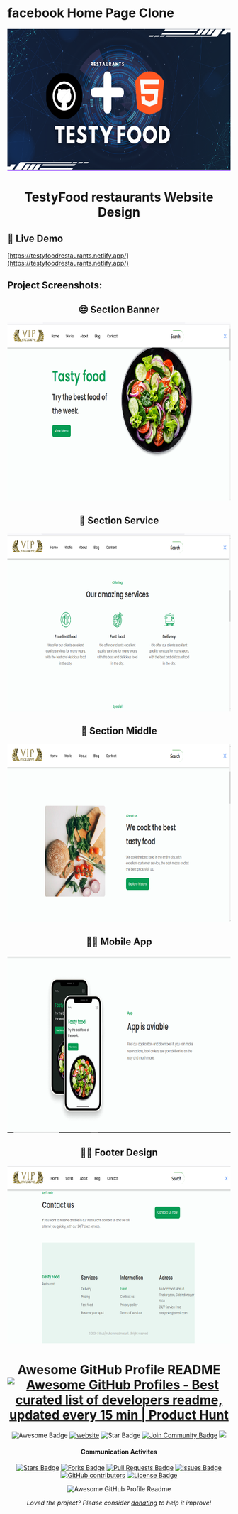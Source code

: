 # facebook Home Page Clone
<img src="https://github.com/muhammadmasud1/TestyFood/blob/main/readme%20img.png" alt="TestyFood Img" width="1000" height="320" />

<h1 align="center" id="title">TestyFood restaurants Website Design</h1>
<h2>🚀 Live Demo </h2>

[https://testyfoodrestaurants.netlify.app/](https://testyfoodrestaurants.netlify.app/)

<h2>Project Screenshots:</h2>

<h2 align="center">😔 Section Banner</h2>

<img src="https://github.com/muhammadmasud1/TestyFood/blob/main/section%20banner.png" alt="project-screenshot" width="1000" height="400/">
<h2 align="center">🥗 Section Service</h2>
<img src="https://github.com/muhammadmasud1/TestyFood/blob/main/section%20service.png" width="1000" height="400/">
<h2 align="center">🍛 Section Middle</h2>
<img src="https://github.com/muhammadmasud1/TestyFood/blob/main/middle%20part.png" alt="project-screenshot" width="1000" height="400/">
<h2 align="center">👨‍💻 Mobile App</h2>
<img src="https://github.com/muhammadmasud1/TestyFood/blob/main/section%20app.png" alt="project-screenshot" width="1000" height="400/">
<h2 align="center">👩‍🍳 Footer Design</h2>
<img src="https://github.com/muhammadmasud1/TestyFood/blob/main/section%20footer.png" alt="project-screenshot" width="1000" height="400/">

<h1 align="center">Awesome GitHub Profile README
<a href="https://www.producthunt.com/posts/awesome-github-profiles?utm_source=badge-featured&utm_medium=badge&utm_souce=badge-awesome-github-profiles" target="_blank"><img src="https://api.producthunt.com/widgets/embed-image/v1/featured.svg?post_id=277987&theme=light" alt="Awesome GitHub Profiles - Best curated list of developers readme, updated every 15 min | Product Hunt" style="width: 200px; height: 44px;" width="200" height="44" /></a></h1>
<div align="center">
<img src="https://cdn.rawgit.com/sindresorhus/awesome/d7305f38d29fed78fa85652e3a63e154dd8e8829/media/badge.svg" alt="Awesome Badge"/>
<a href="https://arbeitnow.com/?utm_source=awesome-github-profile-readme"><img src="https://img.shields.io/static/v1?label=&labelColor=505050&message=arbeitnow&color=%230076D6&style=flat&logo=google-chrome&logoColor=%230076D6" alt="website"/></a>
<!-- <img src="http://hits.dwyl.com/abhisheknaiidu/awesome-github-profile-readme.svg" alt="Hits Badge"/> -->
<img src="https://img.shields.io/static/v1?label=%F0%9F%8C%9F&message=If%20Useful&style=style=flat&color=BC4E99" alt="Star Badge"/>
<a href="https://discord.gg/XTW52Kt"><img src="https://img.shields.io/discord/733027681184251937.svg?style=flat&label=Join%20Community&color=7289DA" alt="Join Community Badge"/></a>
<a href="https://twitter.com/frontenddevbd" ><img src="https://img.shields.io/twitter/follow/frontenddevbd.svg?style=social" /> </a>
<br>

<h4> Communication Activites</h4>

<a href="https://github.com/abhisheknaiidu/awesome-github-profile-readme/stargazers"><img src="https://img.shields.io/github/stars/abhisheknaiidu/awesome-github-profile-readme" alt="Stars Badge"/></a>
<a href="https://github.com/abhisheknaiidu/awesome-github-profile-readme/network/members"><img src="https://img.shields.io/github/forks/abhisheknaiidu/awesome-github-profile-readme" alt="Forks Badge"/></a>
<a href="https://github.com/abhisheknaiidu/awesome-github-profile-readme/pulls"><img src="https://img.shields.io/github/issues-pr/abhisheknaiidu/awesome-github-profile-readme" alt="Pull Requests Badge"/></a>
<a href="https://github.com/abhisheknaiidu/awesome-github-profile-readme/issues"><img src="https://img.shields.io/github/issues/abhisheknaiidu/awesome-github-profile-readme" alt="Issues Badge"/></a>
<a href="https://github.com/abhisheknaiidu/awesome-github-profile-readme/graphs/contributors"><img alt="GitHub contributors" src="https://img.shields.io/github/contributors/abhisheknaiidu/awesome-github-profile-readme?color=2b9348"></a>
<a href="https://github.com/abhisheknaiidu/awesome-github-profile-readme/blob/master/LICENSE"><img src="https://img.shields.io/github/license/abhisheknaiidu/awesome-github-profile-readme?color=2b9348" alt="License Badge"/></a>

<img alt="Awesome GitHub Profile Readme" src="assets/agpr.gif"> </img>

<i>Loved the project? Please consider [donating](https://www.facebook.com/xysrafi/) to help it improve!</i>

</div>
